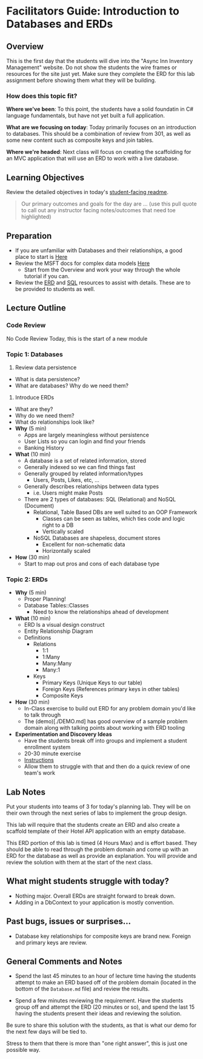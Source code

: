 # Facilitators Guide: Introduction to Databases and ERDs

## Overview

This is the first day that the students will dive into the "Async Inn Inventory Management" website. Do not show the students the wire frames or resources for the site just yet. Make sure they complete the ERD for this lab assignment before showing them what they will be building.

### How does this topic fit?

**Where we've been**:
To this point, the students have a solid foundatin in C# language fundamentals, but have not yet built a full application.

**What are we focusing on today**:
Today primarily focuses on an introduction to databases. This should be a combination of review from 301, as well as some new content such as composite keys and join tables.

**Where we're headed**:
Next class will focus on creating the scaffolding for an MVC application that will use an ERD to work with a live database.

## Learning Objectives

Review the detailed objectives in today's [student-facing readme](../README.md).

> Our primary outcomes and goals for the day are ... (use this pull quote to call out any instructor facing notes/outcomes that need toe highlighted)

## Preparation

- If you are unfamiliar with Databases and their relationships, a good place to start is [Here](https://www.tutorialspoint.com/dbms/index.htm)
- Review the MSFT docs for complex data models [Here](https://docs.microsoft.com/en-us/aspnet/core/data/ef-mvc/complex-data-model?view=aspnetcore-2.0)
  - Start from the Overview and work your way through the whole tutorial if you can.
- Review the [ERD](../resources/databases.md) and [SQL](../resources/sql.md) resources to assist with details. These are to be provided to students as well.

## Lecture Outline

### Code Review

No Code Review Today, this is the start of a new module

### Topic 1: Databases

1. Review data persistence
  - What is data persistence?
  - What are databases? Why do we need them?
1. Introduce ERDs
  - What are they?
  - Why do we need them?
  - What do relationships look like?
- **Why** (5 min)
  - Apps are largely meaningless without persistence
  - User Lists so you can login and find your friends
  - Banking History
- **What** (10 min)
  - A database is a set of related information, stored
  - Generally indexed so we can find things fast
  - Generally grouped by related information/types
    - Users, Posts, Likes, etc, ...
  - Generally describes relationships between data types
    - i.e. Users might make Posts
  - There are 2 types of databases: SQL (Relational) and NoSQL (Document)
    - Relational, Table Based DBs are well suited to an OOP Framework
      - Classes can be seen as tables, which ties code and logic right to a DB
      - Vertically scaled
    - NoSQL Databases are shapeless, document stores
      - Excellent for non-schematic data
      - Horizontally scaled
- **How** (30 min)
  - Start to map out pros and cons of each database type

### Topic 2: ERDs

- **Why** (5 min)
  - Proper Planning!
  - Database Tables::Classes
    - Need to know the relationships ahead of development
- **What** (10 min)
  - ERD Is a visual design construct
  - Entity Relationship Diagram
  - Definitions
    - Relations
      - 1:1
      - 1:Many
      - Many:Many
      - Many:1
    - Keys
      - Primary Keys (Unique Keys to our table)
      - Foreign Keys (References primary keys in other tables)
      - Composite Keys
- **How** (30 min)
  - In-Class exercise to build out ERD for any problem domain you'd like to talk through
  - The (demo)[./DEMO.md] has good overview of a sample problem domain along with talking points about working with ERD tooling
- **Experimentation and Discovery Ideas**
  - Have the students break off into groups and implement a student enrollment system
  - 20-30 minute exercise
  - [Instructions](../demo/school.md)
  - Allow them to struggle with that and then do a quick review of one team's work

## Lab Notes

Put your students into teams of 3 for today's planning lab. They will be on their own through the next series of labs to implement the group design.

This lab will require that the students create an ERD and also create a scaffold template of their Hotel API application with an empty database.

This ERD portion of this lab is timed (4 Hours Max) and is effort based. They should be able to read through the problem domain and come up with an ERD for the database as well as provide an explanation. You will provide and review the solution with them at the start of the next class.

## What might students struggle with today?

- Nothing major. Overall ERDs are straight forward to break down.
- Adding in a DbContext to your application is mostly convention.

## Past bugs, issues or surprises...

- Database key relationships for composite keys are brand new. Foreign and primary keys are review.

## General Comments and Notes

- Spend the last 45 minutes to an hour of lecture time having the students attempt to make an ERD based off of the problem domain (located in the bottom of the `Database.md` file) and review the results.

- Spend a few minutes  reviewing the requirement. Have the students group off and attempt the ERD (20 minutes or so), and spend the last 15 having the students present their ideas and reviewing the solution.

Be sure to share this solution with the students, as that is what our demo for the next few days will be tied to.

Stress to them that there is more than "one right answer", this is just one possible way.


